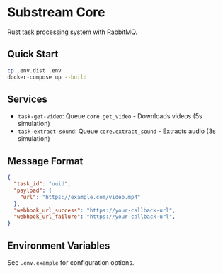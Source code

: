 # Substream Core

Rust task processing system with RabbitMQ.

## Quick Start

```bash
cp .env.dist .env
docker-compose up --build
```

## Services

- `task-get-video`: Queue `core.get_video` - Downloads videos (5s simulation)
- `task-extract-sound`: Queue `core.extract_sound` - Extracts audio (3s simulation)

## Message Format

```json
{
  "task_id": "uuid",
  "payload": {
    "url": "https://example.com/video.mp4"
  },
  "webhook_url_success": "https://your-callback-url",
  "webhook_url_failure": "https://your-callback-url",
}
```

## Environment Variables

See `.env.example` for configuration options.
